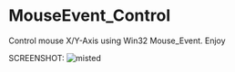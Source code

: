 # MouseEvent_Control
Control mouse X/Y-Axis using Win32 Mouse_Event.
Enjoy

SCREENSHOT:
![misted](https://user-images.githubusercontent.com/113756365/190847464-741a44bf-5c37-4f52-a736-6a5535ac59be.PNG)
